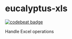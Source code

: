 # eucalyptus-xls
[![codebeat badge](https://codebeat.co/badges/046aca17-a442-497c-ad63-866207a9cb9b)](https://codebeat.co/projects/github-com-tekhnefr-eucalyptus-xls-master)

Handle Excel operations
